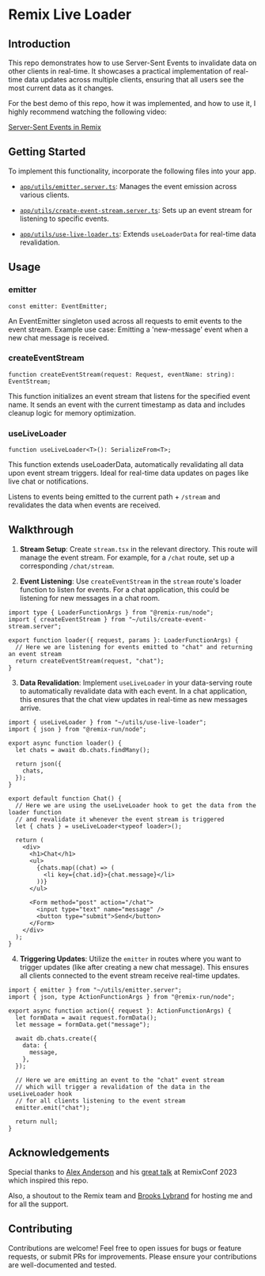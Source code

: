 # Remix Live Loader

## Introduction

This repo demonstrates how to use Server-Sent Events to invalidate data on other clients in real-time. It showcases a practical implementation of real-time data updates across multiple clients, ensuring that all users see the most current data as it changes.

For the best demo of this repo, how it was implemented, and how to use it, I highly recommend watching the following video:

[Server-Sent Events in Remix](https://www.youtube.com/watch?v=Dz7B7B_I6d4)

## Getting Started

To implement this functionality, incorporate the following files into your app.

- [`app/utils/emitter.server.ts`](app/utils/emitter.server.ts): Manages the event emission across various clients.

- [`app/utils/create-event-stream.server.ts`](app/utils/create-event-stream.server.ts): Sets up an event stream for listening to specific events.

- [`app/utils/use-live-loader.ts`](app/utils/use-live-loader.ts): Extends `useLoaderData` for real-time data revalidation.

## Usage

### emitter

```tsx
const emitter: EventEmitter;
```

An EventEmitter singleton used across all requests to emit events to the event stream. Example use case: Emitting a 'new-message' event when a new chat message is received.

### createEventStream

```tsx
function createEventStream(request: Request, eventName: string): EventStream;
```

This function initializes an event stream that listens for the specified event name. It sends an event with the current timestamp as data and includes cleanup logic for memory optimization.

### useLiveLoader

```tsx
function useLiveLoader<T>(): SerializeFrom<T>;
```

This function extends useLoaderData, automatically revalidating all data upon event stream triggers. Ideal for real-time data updates on pages like live chat or notifications.

Listens to events being emitted to the current path + `/stream` and revalidates the data when events are received.

## Walkthrough

1. **Stream Setup**: Create `stream.tsx` in the relevant directory. This route will manage the event stream. For example, for a `/chat` route, set up a corresponding `/chat/stream`.

2. **Event Listening**: Use `createEventStream` in the `stream` route's loader function to listen for events. For a chat application, this could be listening for new messages in a chat room.

```tsx
import type { LoaderFunctionArgs } from "@remix-run/node";
import { createEventStream } from "~/utils/create-event-stream.server";

export function loader({ request, params }: LoaderFunctionArgs) {
  // Here we are listening for events emitted to "chat" and returning an event stream
  return createEventStream(request, "chat");
}
```

3. **Data Revalidation**: Implement `useLiveLoader` in your data-serving route to automatically revalidate data with each event. In a chat application, this ensures that the chat view updates in real-time as new messages arrive.

```tsx
import { useLiveLoader } from "~/utils/use-live-loader";
import { json } from "@remix-run/node";

export async function loader() {
  let chats = await db.chats.findMany();

  return json({
    chats,
  });
}

export default function Chat() {
  // Here we are using the useLiveLoader hook to get the data from the loader function
  // and revalidate it whenever the event stream is triggered
  let { chats } = useLiveLoader<typeof loader>();

  return (
    <div>
      <h1>Chat</h1>
      <ul>
        {chats.map((chat) => (
          <li key={chat.id}>{chat.message}</li>
        ))}
      </ul>

      <Form method="post" action="/chat">
        <input type="text" name="message" />
        <button type="submit">Send</button>
      </Form>
    </div>
  );
}
```

4. **Triggering Updates**: Utilize the `emitter` in routes where you want to trigger updates (like after creating a new chat message). This ensures all clients connected to the event stream receive real-time updates.

```tsx
import { emitter } from "~/utils/emitter.server";
import { json, type ActionFunctionArgs } from "@remix-run/node";

export async function action({ request }: ActionFunctionArgs) {
  let formData = await request.formData();
  let message = formData.get("message");

  await db.chats.create({
    data: {
      message,
    },
  });

  // Here we are emitting an event to the "chat" event stream
  // which will trigger a revalidation of the data in the useLiveLoader hook
  // for all clients listening to the event stream
  emitter.emit("chat");

  return null;
}
```

## Acknowledgements

Special thanks to [Alex Anderson](https://twitter.com/ralex1993) and his [great talk](https://www.youtube.com/watch?v=cAYHw_dP-Lc) at RemixConf 2023 which inspired this repo.

Also, a shoutout to the Remix team and [Brooks Lybrand](https://twitter.com/BrooksLybrand) for hosting me and for all the support.

## Contributing

Contributions are welcome! Feel free to open issues for bugs or feature requests, or submit PRs for improvements. Please ensure your contributions are well-documented and tested.
